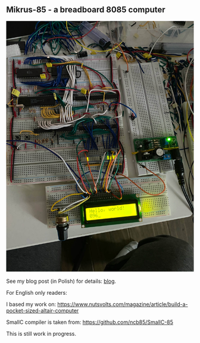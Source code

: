 
## Mikrus-85 - a breadboard 8085 computer

![Photo](./docs/photo.jpeg)

See my blog post (in Polish) for details: [blog](https://marcin-chwedczuk.github.io/minikomputer-8085-czesc-I).

For English only readers:

I based my work on: https://www.nutsvolts.com/magazine/article/build-a-pocket-sized-altair-computer

SmallC compiler is taken from: https://github.com/ncb85/SmallC-85

This is still work in progress.

